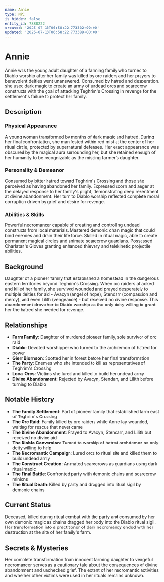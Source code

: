 ```yaml
---
name: Annie
type: NPC
is_hidden: false
entity_id: 7888222
created: '2025-07-13T06:58:22.773382+00:00'
updated: '2025-07-13T06:58:22.773389+00:00'
---
```


# Annie

Annie was the young adult daughter of a farming family who turned to Diablo worship after her family was killed by orc raiders and her prayers to benevolent deities went unanswered. Consumed by hatred and desperation, she used dark magic to create an army of undead orcs and scarecrow constructs with the goal of attacking Teghrim's Crossing in revenge for the settlement's failure to protect her family.

## Description

### Physical Appearance

A young woman transformed by months of dark magic and hatred. During her final confrontation, she manifested within red mist at the center of her ritual circle, protected by supernatural defenses. Her exact appearance was obscured by the magical aura surrounding her, but she retained enough of her humanity to be recognizable as the missing farmer's daughter.

### Personality & Demeanor

Consumed by bitter hatred toward Teghrim's Crossing and those she perceived as having abandoned her family. Expressed scorn and anger at the delayed response to her family's plight, demonstrating deep resentment at divine abandonment. Her turn to Diablo worship reflected complete moral corruption driven by grief and desire for revenge.

### Abilities & Skills

Powerful necromancer capable of creating and controlling undead constructs from local materials. Mastered demonic chain magic that could bind enemies and drain their life force. Skilled in ritual magic, able to create permanent magical circles and animate scarecrow guardians. Possessed Charlatan's Gloves granting enhanced thievery and telekinetic projectile abilities.

## Background

Daughter of a pioneer family that established a homestead in the dangerous eastern territories beyond Teghrim's Crossing. When orc raiders attacked and killed her family, she survived wounded and prayed desperately to multiple deities for aid - Avacyn (angel of hope), Stendarr (compassion and mercy), and even Lilith (vengeance) - but received no divine response. This abandonment drove her to Diablo worship as the only deity willing to grant her the hatred she needed for revenge.

## Relationships

- **Farm Family**: Daughter of murdered pioneer family, sole survivor of orc raid
- **Diablo**: Devoted worshipper who turned to the archdemon of hatred for power
- **Gierr Bjornson**: Spotted her in forest before her final transformation
- **The Party**: Enemies who she intended to kill as representatives of Teghrim's Crossing
- **Local Orcs**: Victims she lured and killed to build her undead army
- **Divine Abandonment**: Rejected by Avacyn, Stendarr, and Lilith before turning to Diablo

## Notable History

- **The Family Settlement**: Part of pioneer family that established farm east of Teghrim's Crossing
- **The Orc Raid**: Family killed by orc raiders while Annie lay wounded, waiting for rescue that never came
- **The Divine Abandonment**: Prayed to Avacyn, Stendarr, and Lilith but received no divine aid
- **The Diablo Conversion**: Turned to worship of hatred archdemon as only deity willing to help
- **The Necromantic Campaign**: Lured orcs to ritual site and killed them to build undead army
- **The Construct Creation**: Animated scarecrows as guardians using dark ritual magic
- **The Final Battle**: Confronted party with demonic chains and scarecrow minions
- **The Ritual Death**: Killed by party and dragged into ritual sigil by demonic chains

## Current Status

Deceased, killed during ritual combat with the party and consumed by her own demonic magic as chains dragged her body into the Diablo ritual sigil. Her transformation into a practitioner of dark necromancy ended with her destruction at the site of her family's farm.

## Secrets & Mysteries

Her complete transformation from innocent farming daughter to vengeful necromancer serves as a cautionary tale about the consequences of divine abandonment and unchecked grief. The extent of her necromantic activities and whether other victims were used in her rituals remains unknown.